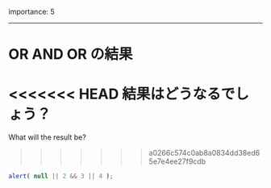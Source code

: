 importance: 5

---

# OR AND OR の結果

<<<<<<< HEAD
結果はどうなるでしょう？
=======
What will the result be?
>>>>>>> a0266c574c0ab8a0834dd38ed65e7e4ee27f9cdb

```js
alert( null || 2 && 3 || 4 );
```
